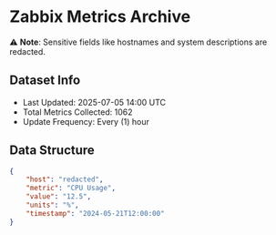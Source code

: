 # Zabbix Metrics Archive

⚠️ **Note**: Sensitive fields like hostnames and system descriptions are redacted.

## Dataset Info
- Last Updated: 2025-07-05 14:00 UTC
- Total Metrics Collected: 1062
- Update Frequency: Every (1) hour

## Data Structure
```json
{
    "host": "redacted",
    "metric": "CPU Usage",
    "value": "12.5",
    "units": "%",
    "timestamp": "2024-05-21T12:00:00"
}
```
